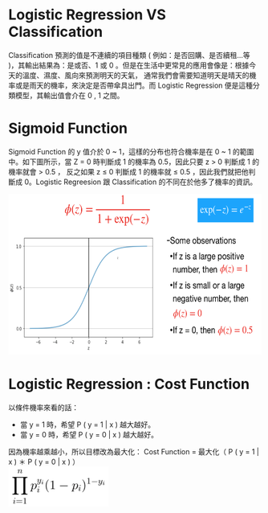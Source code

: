 # Logistic Regression VS Classification
Classification 預測的值是不連續的項目種類 ( 例如：是否回購、是否續租...等 )，其輸出結果為：是或否、1 或 0 。但是在生活中更常見的應用會像是：根據今天的溫度、濕度、風向來預測明天的天氣，
通常我們會需要知道明天是晴天的機率或是雨天的機率，來決定是否帶傘具出門。而 Logistic Regression 便是這種分類模型，其輸出值會介在 0 , 1 之間。

# Sigmoid Function
Sigmoid Function 的 y 值介於 0 ~ 1，這樣的分布也符合機率是在 0 ~ 1 的範圍中。如下圖所示，當 Z = 0 時判斷成 1 的機率為 0.5，因此只要 z > 0 判斷成 1 的機率就會 > 0.5 ，
反之如果 z ≤ 0 判斷成 1 的機率就 ≤ 0.5 ，因此我們就把他判斷成 0。Logistic Regreesion 跟 Classification 的不同在於他多了機率的資訊。 

<img src="https://github.com/YuTe-Lai/Study_process/blob/master/Machine%20Learning/img/Lecture3_LogisticRegression_Sigmoid.png?raw=true" width="660" height="320"><br>

# Logistic Regression : Cost Function
以條件機率來看的話：
- 當 y = 1 時，希望 P ( y = 1 | x ) 越大越好。
- 當 y = 0 時，希望 P ( y = 0 | x ) 越大越好。

因為機率越乘越小，所以目標改為最大化： Cost Function = 最大化（ P ( y = 1 | x ) ＊ P ( y = 0 | x ) ）<br>
<img src="https://github.com/YuTe-Lai/Study_process/blob/master/Machine%20Learning/img/Lecture3_LogisticRegression_CostFunction.png?raw=true" width="200" height="80"><br>
